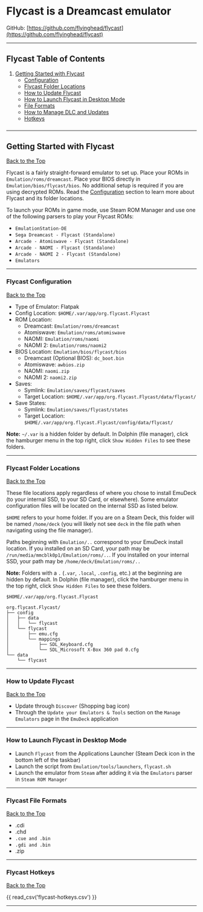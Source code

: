 # Flycast is a Dreamcast emulator

GitHub: [https://github.com/flyinghead/flycast](https://github.com/flyinghead/flycast)

***

## Flycast Table of Contents

1. [Getting Started with Flycast](#getting-started-with-flycast)
    - [Configuration](#flycast-configuration)
    - [Flycast Folder Locations](#flycast-folder-locations)
    - [How to Update Flycast](#how-to-update-flycast)
    - [How to Launch Flycast in Desktop Mode](#how-to-launch-flycast-in-desktop-mode)
    - [File Formats](#flycast-file-formats)
    - [How to Manage DLC and Updates](#how-to-manage-dlc-and-updates)
    - [Hotkeys](#flycast-hotkeys)

### 

***

## Getting Started with Flycast
[Back to the Top](#flycast-table-of-contents)

Flycast is a fairly straight-forward emulator to set up. Place your ROMs in `Emulation/roms/dreamcast`. Place your BIOS directly in `Emulation/bios/flycast/bios`. No additional setup is required if you are using decrypted ROMs. Read the [Configuration](#flycast-configuration) section to learn more about Flycast and its folder locations.

To launch your ROMs in game mode, use Steam ROM Manager and use one of the following parsers to play your Flycast ROMs:

* `EmulationStation-DE`
* `Sega Dreamcast - Flycast (Standalone)`
* `Arcade - Atomiswave - Flycast (Standalone)`
* `Arcade - NAOMI - Flycast (Standalone)`
* `Arcade - NAOMI 2 - Flycast (Standalone)` 
* `Emulators`


***

### Flycast Configuration
[Back to the Top](#flycast-table-of-contents)

* Type of Emulator: Flatpak
* Config Location: `$HOME/.var/app/org.flycast.Flycast`
* ROM Location: 
  * Dreamcast: `Emulation/roms/dreamcast`
  * Atomiswave: `Emulation/roms/atomiswave`
  * NAOMI: `Emulation/roms/naomi`
  * NAOMI 2: `Emulation/roms/naomi2`
* BIOS Location: `Emulation/bios/flycast/bios`
    * Dreamcast (Optional BIOS): `dc_boot.bin`
    * Atomiswave: `awbios.zip`
    * NAOMI: `naomi.zip`
    * NAOMI 2: `naomi2.zip`
* Saves:
    * Symlink: `Emulation/saves/flycast/saves`
    * Target Location: `$HOME/.var/app/org.flycast.Flycast/data/flycast/`
* Save States:
    * Symlink: `Emulation/saves/flycast/states`
    * Target Location: `$HOME/.var/app/org.flycast.Flycast/config/data/flycast/`

**Note:** `~/.var` is a hidden folder by default. In Dolphin (file manager), click the hamburger menu in the top right, click `Show Hidden Files` to see these folders.

***

### Flycast Folder Locations
[Back to the Top](#flycast-table-of-contents)

These file locations apply regardless of where you chose to install EmuDeck (to your internal SSD, to your SD Card, or elsewhere). Some emulator configuration files will be located on the internal SSD as listed below. 

`$HOME` refers to your home folder. If you are on a Steam Deck, this folder will be named `/home/deck` (you will likely not see `deck` in the file path when navigating using the file manager). 

Paths beginning with `Emulation/..` correspond to your EmuDeck install location. If you installed on an SD Card, your path may be `/run/media/mmcblk0p1/Emulation/roms/..`. If you installed on your internal SSD, your path may be `/home/deck/Emulation/roms/..`

**Note:** Folders with a `.` (`.var`, `.local`, `.config`, etc.) at the beginning are hidden by default. In Dolphin (file manager), click the hamburger menu in the top right, click `Show Hidden Files` to see these folders.

`$HOME/.var/app/org.flycast.Flycast`

```
org.flycast.Flycast/
├── config
│   ├── data
│   │   └── flycast
│   └── flycast
│       ├── emu.cfg
│       └── mappings
│           ├── SDL_Keyboard.cfg
│           └── SDL_Microsoft X-Box 360 pad 0.cfg
└── data
    └── flycast
```


***

### How to Update Flycast
[Back to the Top](#flycast-table-of-contents)

* Update through `Discover` (Shopping bag icon)
* Through the `Update your Emulators & Tools` section on the `Manage Emulators` page in the `EmuDeck` application


***

### How to Launch Flycast in Desktop Mode

* Launch `Flycast` from the Applications Launcher (Steam Deck icon in the bottom left of the taskbar)
* Launch the script from `Emulation/tools/launchers`, `flycast.sh`
* Launch the emulator from `Steam` after adding it via the `Emulators` parser in `Steam ROM Manager`


***

### Flycast File Formats
[Back to the Top](#flycast-table-of-contents)

* .cdi
* .chd 
* `.cue and .bin` 
* `.gdi and .bin`
* .zip

***

### Flycast Hotkeys
[Back to the Top](#flycast-table-of-contents)

{{ read_csv('flycast-hotkeys.csv') }}


***
